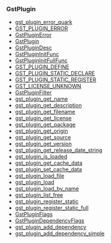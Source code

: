 ### GstPlugin

* [gst_plugin_error_quark]()
* [GST_PLUGIN_ERROR]()
* [GstPluginError]()
* [GstPlugin]()
* [GstPluginDesc]()
* [GstPluginInitFunc]()
* [GstPluginInitFullFunc]()
* [GST_PLUGIN_DEFINE]()
* [GST_PLUGIN_STATIC_DECLARE]()
* [GST_PLUGIN_STATIC_REGISTER]()
* [GST_LICENSE_UNKNOWN]()
* [GstPluginFilter]()
* [gst_plugin_get_name]()
* [gst_plugin_get_description]()
* [gst_plugin_get_filename]()
* [gst_plugin_get_license]()
* [gst_plugin_get_package]()
* [gst_plugin_get_origin]()
* [gst_plugin_get_source]()
* [gst_plugin_get_version]()
* [gst_plugin_get_release_date_string]()
* [gst_plugin_is_loaded]()
* [gst_plugin_get_cache_data]()
* [gst_plugin_set_cache_data]()
* [gst_plugin_load_file]()
* [gst_plugin_load]()
* [gst_plugin_load_by_name]()
* [gst_plugin_list_free]()
* [gst_plugin_register_static]()
* [gst_plugin_register_static_full]()
* [GstPluginFlags]()
* [GstPluginDependencyFlags]()
* [gst_plugin_add_dependency]()
* [gst_plugin_add_dependency_simple]()
